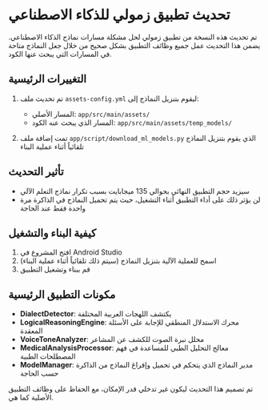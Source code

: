 # تحديث تطبيق زمولي للذكاء الاصطناعي

تم تحديث هذه النسخة من تطبيق زمولي لحل مشكلة مسارات نماذج الذكاء الاصطناعي. يضمن هذا التحديث عمل جميع وظائف التطبيق بشكل صحيح من خلال جعل النماذج متاحة في المسارات التي يبحث عنها الكود.

## التغييرات الرئيسية

1. تم تحديث ملف `assets-config.yml` ليقوم بتنزيل النماذج إلى:
   - المسار الأصلي: `app/src/main/assets/`
   - المسار الذي يبحث عنه الكود: `app/src/main/assets/temp_models/`

2. تمت إضافة ملف `app/script/download_ml_models.py` الذي يقوم بتنزيل النماذج تلقائياً أثناء عملية البناء

## تأثير التحديث

- سيزيد حجم التطبيق النهائي بحوالي 135 ميجابايت بسبب تكرار نماذج التعلم الآلي
- لن يؤثر ذلك على أداء التطبيق أثناء التشغيل، حيث يتم تحميل النماذج في الذاكرة مرة واحدة فقط عند الحاجة

## كيفية البناء والتشغيل

1. افتح المشروع في Android Studio
2. اسمح للعملية الآلية بتنزيل النماذج (سيتم ذلك تلقائياً أثناء عملية البناء)
3. قم ببناء وتشغيل التطبيق

## مكونات التطبيق الرئيسية

- **DialectDetector**: يكتشف اللهجات العربية المختلفة
- **LogicalReasoningEngine**: محرك الاستدلال المنطقي للإجابة على الأسئلة المعقدة
- **VoiceToneAnalyzer**: محلل نبرة الصوت للكشف عن المشاعر
- **MedicalAnalysisProcessor**: معالج التحليل الطبي للمساعدة في فهم المصطلحات الطبية
- **ModelManager**: مدير النماذج الذي يتحكم في تحميل وإفراغ النماذج من الذاكرة حسب الحاجة

تم تصميم هذا التحديث ليكون غير تدخلي قدر الإمكان، مع الحفاظ على وظائف التطبيق الأصلية كما هي.